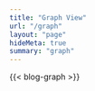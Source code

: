 ```yaml
---
title: "Graph View"
url: "/graph"
layout: "page"
hideMeta: true
summary: "graph"
---
```


{{< blog-graph >}}
